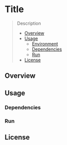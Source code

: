 # Title
> Description
> - [Overview](#overview)
> - [Usage](#usage)
>   - [Environment](#environment)
>   - [Dependencies](#dependencies)
>   - [Run](#run)
> - [License](#license)

## Overview

## Usage
### Dependencies

### Run

## License
